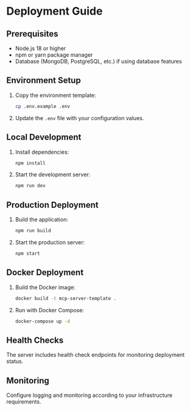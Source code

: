 # Deployment Guide

## Prerequisites

- Node.js 18 or higher
- npm or yarn package manager
- Database (MongoDB, PostgreSQL, etc.) if using database features

## Environment Setup

1. Copy the environment template:
   ```bash
   cp .env.example .env
   ```

2. Update the `.env` file with your configuration values.

## Local Development

1. Install dependencies:
   ```bash
   npm install
   ```

2. Start the development server:
   ```bash
   npm run dev
   ```

## Production Deployment

1. Build the application:
   ```bash
   npm run build
   ```

2. Start the production server:
   ```bash
   npm start
   ```

## Docker Deployment

1. Build the Docker image:
   ```bash
   docker build -t mcp-server-template .
   ```

2. Run with Docker Compose:
   ```bash
   docker-compose up -d
   ```

## Health Checks

The server includes health check endpoints for monitoring deployment status.

## Monitoring

Configure logging and monitoring according to your infrastructure requirements.